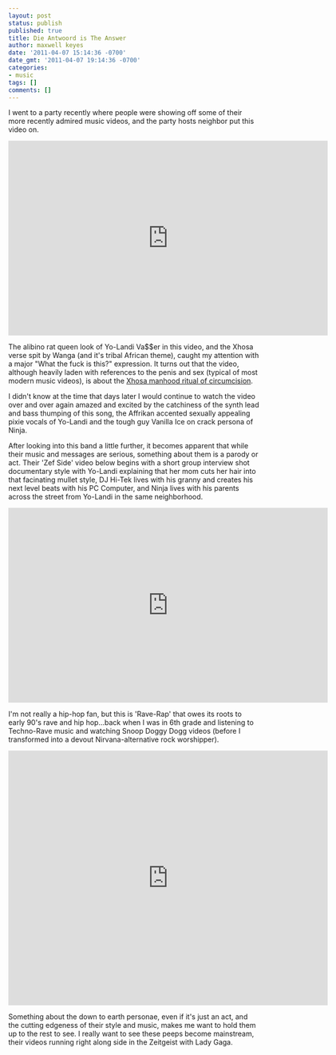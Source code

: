 ```yaml
---
layout: post
status: publish
published: true
title: Die Antwoord is The Answer
author: maxwell keyes
date: '2011-04-07 15:14:36 -0700'
date_gmt: '2011-04-07 19:14:36 -0700'
categories:
- music
tags: []
comments: []
---
```


I went to a party recently where people were showing off some of their more recently admired music videos, and the
party hosts neighbor put this video on.

<iframe title="YouTube video player" width="640" height="390" src="http://www.youtube.com/embed/KbW9JqM7vho?rel=0&amp;hd=1" frameborder="0" allowfullscreen></iframe>

The alibino rat queen look of Yo-Landi Va$$er in this video, and the Xhosa verse spit by Wanga (and it's tribal
African theme), caught my attention with a major "What the fuck is this?" expression. It turns out that the video,
although heavily laden with references to the penis and sex (typical of most modern music videos), is about the
[Xhosa manhood ritual of circumcision](http://en.wikipedia.org/wiki/Xhosa_people#Rites_of_passage).

I didn't know at the time that days later I would continue to watch the video over and over again amazed and excited
by the catchiness of the synth lead and bass thumping of this song, the Affrikan accented sexually appealing pixie
vocals of Yo-Landi and the tough guy Vanilla Ice on crack persona of Ninja.

After looking into this band a little further, it becomes apparent that while their music and messages are serious,
something about them is a parody or act. Their 'Zef Side' video below begins with a short group interview shot
documentary style with Yo-Landi explaining that her mom cuts her hair into that facinating mullet style, DJ Hi-Tek
lives with his granny and creates his next level beats with his PC Computer, and Ninja lives with his parents across
the street from Yo-Landi in the same neighborhood.

<iframe title="YouTube video player" width="640" height="390" src="http://www.youtube.com/embed/Q77YBmtd2Rw?rel=0&amp;hd=1" frameborder="0" allowfullscreen></iframe>

I'm not really a hip-hop fan, but this is 'Rave-Rap' that owes its roots to early 90's rave and hip hop...back when I
was in 6th grade and listening to Techno-Rave music and watching Snoop Doggy Dogg videos (before I transformed into a
devout Nirvana-alternative rock worshipper).

<iframe title="YouTube video player" width="640" height="510" src="http://www.youtube.com/embed/sBYd1MuFMgk?rel=0&amp;hd=1" frameborder="0" allowfullscreen></iframe>

Something about the down to earth personae, even if it's just an act, and the cutting edgeness of their style and
music, makes me want to hold them up to the rest to see. I really want to see these peeps become mainstream, their
videos running right along side in the Zeitgeist with Lady Gaga.
